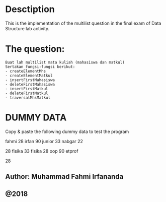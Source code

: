 # Desctiption
This is the implementation of the multilist question in the final exam of Data Structure lab activity.

# The question: 
    Buat lah multilist mata kuliah (mahasiswa dan matkul)
    Sertakan fungsi-fungsi berikut:
    - createElementMhs
    - createElementMatkul
    - insertFirstMahasiswa
    - deleteFirstMahasiswa
    - insertFirstMatkul
    - deleteFirstMatkul
    - traversalMhsMatkul

# DUMMY DATA
Copy & paste the following dummy data to test the program

fahmi
28
irfan
90
junior
33
nabgar
22

28
fisika
33
fisika
28
oop
90
etprof

28

## Author: Muhammad Fahmi Irfananda
## @2018